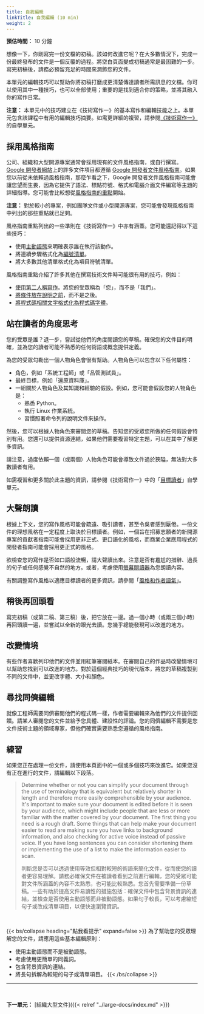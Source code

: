 ```yaml
---
title: 自我編輯
linkTitle: 自我編輯 (10 min)
weight: 2
---
```


**預估時間：** 10 分鐘

想像一下，你剛寫完一份文檔的初稿。該如何改進它呢？在大多數情況下，完成一份最終發布的文件是一個反覆的過程。將空白頁面變成初稿通常是最困難的一步。寫完初稿後，請務必預留充足的時間來潤飾您的文件。

本單元的編輯技巧可以幫助你將初稿打磨成更清楚傳達讀者所需訊息的文檔。你可以使用其中一種技巧，也可以全部使用；重要的是找到適合你的策略，並將其融入你的寫作日常。

**注意：** 本單元中的技巧建立在《技術寫作一》的基本寫作和編輯技能之上。本單元包含該課程中有用的編輯技巧摘要。如需更詳細的複習，請參閱[《技術寫作一》](../../one/)的自學單元。

## 採用風格指南

公司、組織和大型開源專案通常會採用現有的文件風格指南，或自行撰寫。 [Google 開發者網站](https://developers.google.com/)上的許多文件項目都遵循 [Google 開發者文件風格指南](https://developers.google.com/style)。如果您以前從未依賴過風格指南，那麼乍看之下，Google 開發者文件風格指南可能會讓您望而生畏，因為它提供了語法、標點符號、格式和電腦介面文件編寫等主題的詳細指導。您可能會比較想從[風格指南的重點](https://developers.google.com/style/highlights)開始。

**注意：** 對於較小的專案，例如團隊文件或小型開源專案，您可能會發現風格指南中列出的那些重點就已足夠。

風格指南重點列出的一些準則在《技術寫作一》中亦有涵蓋。您可能還記得以下這些技巧：

* 使用[主動語態](../../one/active-voice/)來明確表示誰在執行該動作。
* 將連續步驟格式化為[編號清單](../../one/lists-and-tables/)。
* 將大多數其他清單格式化為項目符號清單。

風格指南重點介紹了許多其他在撰寫技術文件時可能很有用的技巧，例如：

* [使用第二人稱寫作](https://developers.google.com/style/person)。將您的受眾稱為「您」，而不是「我們」。
* [將條件放在說明之前](https://developers.google.com/style/sentence-structure)，而不是之後。
* [將程式碼相關文字格式化為程式碼字體](https://developers.google.com/style/code-in-text)。

## 站在讀者的角度思考

您的受眾是誰？退一步，嘗試從他們的角度閱讀您的草稿。確保您的文件目的明確，並為您的讀者可能不熟悉的任何術語或概念提供定義。

為您的受眾勾勒出一個人物角色會很有幫助。人物角色可以包含以下任何屬性：

* 角色，例如「系統工程師」或「品管測試員」。
* 最終目標，例如「還原資料庫」。
* 一組關於人物角色及其知識和經驗的假設。例如，您可能會假設您的人物角色是：
  * 熟悉 Python。
  * 執行 Linux 作業系統。
  * 習慣照著命令列的說明文件來操作。

然後，您可以根據人物角色來審閱您的草稿。告知您的受眾您所做的任何假設會特別有用。您還可以提供資源連結，如果他們需要複習特定主題，可以在其中了解更多資訊。

請注意，過度依賴一個（或兩個）人物角色可能會導致文件過於狹隘，無法對大多數讀者有用。

如需複習和更多關於此主題的資訊，請參閱《技術寫作一》中的「[目標讀者](../../one/audience/)」自學單元。

## 大聲朗讀

根據上下文，您的寫作風格可能會疏遠、吸引讀者，甚至令吳者感到厭倦。一份文件的理想風格在一定程度上取決於目標讀者。例如，一個旨在招募志願者的新開源專案的貢獻者指南可能會採用更非正式、更口語化的風格，而商業企業應用程式的開發者指南可能會採用更正式的風格。

欲檢查您的寫作是否如口語般流暢，請大聲讀出來。注意是否有尷尬的措辭、過長的句子或任何感覺不自然的地方。或者，考慮使用[螢幕閱讀器](https://en.wikipedia.org/wiki/Screen_reader)為您朗讀內容。

有關調整寫作風格以適應目標讀者的更多資訊，請參閱「[風格和作者語氣](https://developers.google.com/style/tone)」。

## 稍後再回頭看

寫完初稿（或第二稿、第三稿）後，把它放在一邊。過一個小時（或兩三個小時）再回頭讀一遍，並嘗試以全新的眼光去讀。您幾乎總能發現可以改進的地方。

## 改變情境

有些作者喜歡列印他們的文件並用紅筆審閱紙本。在審閱自己的作品時改變情境可以幫助您找到可以改進的地方。對於這個經典技巧的現代版本，將您的草稿複製到不同的文件中，並更改字體、大小和顏色。

## 尋找同儕編輯

就像工程師需要同儕審閱他們的程式碼一樣，作者需要編輯來為他們的文件提供回饋。請某人審閱您的文件並給予您具體、建設性的評論。您的同儕編輯不需要是您文件技術主題的領域專家，但他們確實需要熟悉您遵循的風格指南。

## 練習

如果您正在處理一份文件，請使用本頁面中的一個或多個技巧來改進它。如果您沒有正在進行的文件，請編輯以下段落。

> Determine whether or not you can simplify your document through the use of terminology that is equivalent but relatively shorter in length and therefore more easily comprehensible by your audience. It's important to make sure your document is edited before it is seen by your audience, which might include people that are less or more familiar with the matter covered by your document. The first thing you need is a rough draft. Some things that can help make your document easier to read are making sure you have links to background information, and also checking for active voice instead of passive voice. If you have long sentences you can consider shortening them or implementing the use of a list to make the information easier to scan.
>
> 判斷您是否可以透過使用等效但相對較短的術語來簡化文件，從而使您的讀者更容易理解。請務必確保文件在被讀者看到之前進行編輯，您的受眾可能對文件所涵蓋的內容不太熟悉，也可能比較熟悉。您首先需要準備一份草稿。一些有助於提高文件易讀性的措施包括：確保文件中包含背景資訊的連結，並檢查是否使用主動語態而非被動語態。如果句子較長，可以考慮縮短句子或改成清單項目，以便快速瀏覽資訊。

<br />

{{< bs/collapse heading="點我看提示" expand=false >}}
為了幫助您的受眾理解您的文件，請應用這些基本編輯原則：

* 使用主動語態而不是被動語態。
* 考慮使用更簡單的同義詞。
* 包含背景資訊的連結。
* 將長句拆解為較短的句子或清單項目。
{{< /bs/collapse >}}

---

<br/>

**下一單元：** [組織大型文件]({{< relref "../large-docs/index.md" >}})

